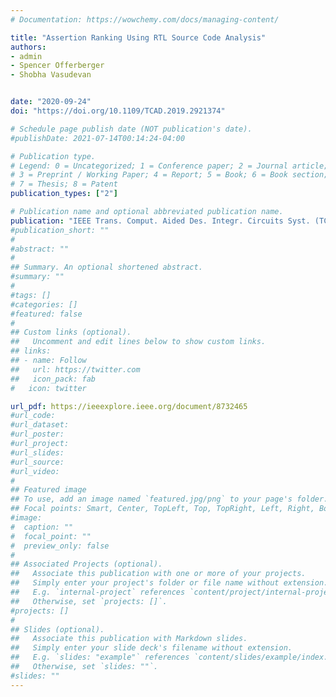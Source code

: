 ```yaml
---
# Documentation: https://wowchemy.com/docs/managing-content/

title: "Assertion Ranking Using RTL Source Code Analysis"
authors:
- admin
- Spencer Offerberger
- Shobha Vasudevan


date: "2020-09-24"
doi: "https://doi.org/10.1109/TCAD.2019.2921374"

# Schedule page publish date (NOT publication's date).
#publishDate: 2021-07-14T00:14:24-04:00

# Publication type.
# Legend: 0 = Uncategorized; 1 = Conference paper; 2 = Journal article;
# 3 = Preprint / Working Paper; 4 = Report; 5 = Book; 6 = Book section;
# 7 = Thesis; 8 = Patent
publication_types: ["2"]

# Publication name and optional abbreviated publication name.
publication: "IEEE Trans. Comput. Aided Des. Integr. Circuits Syst. (TCAD) "
#publication_short: ""
#
#abstract: ""
#
## Summary. An optional shortened abstract.
#summary: ""
#
#tags: []
#categories: []
#featured: false
#
## Custom links (optional).
##   Uncomment and edit lines below to show custom links.
## links:
## - name: Follow
##   url: https://twitter.com
##   icon_pack: fab
#   icon: twitter

url_pdf: https://ieeexplore.ieee.org/document/8732465
#url_code:
#url_dataset:
#url_poster:
#url_project:
#url_slides:
#url_source:
#url_video:
#
## Featured image
## To use, add an image named `featured.jpg/png` to your page's folder. 
## Focal points: Smart, Center, TopLeft, Top, TopRight, Left, Right, BottomLeft, Bottom, BottomRight.
#image:
#  caption: ""
#  focal_point: ""
#  preview_only: false
#
## Associated Projects (optional).
##   Associate this publication with one or more of your projects.
##   Simply enter your project's folder or file name without extension.
##   E.g. `internal-project` references `content/project/internal-project/index.md`.
##   Otherwise, set `projects: []`.
#projects: []
#
## Slides (optional).
##   Associate this publication with Markdown slides.
##   Simply enter your slide deck's filename without extension.
##   E.g. `slides: "example"` references `content/slides/example/index.md`.
##   Otherwise, set `slides: ""`.
#slides: ""
---
```

